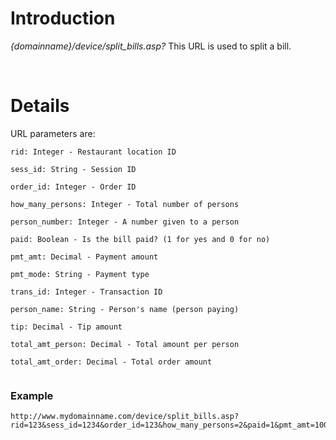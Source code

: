 # Introduction #

_{domainname}/device/split\_bills.asp?_
This URL is used to split a bill.

<br>

<h1>Details</h1>

URL parameters are:<br>
<pre><code>rid: Integer - Restaurant location ID<br>
sess_id: String - Session ID<br>
order_id: Integer - Order ID<br>
how_many_persons: Integer - Total number of persons<br>
person_number: Integer - A number given to a person<br>
paid: Boolean - Is the bill paid? (1 for yes and 0 for no)<br>
pmt_amt: Decimal - Payment amount<br>
pmt_mode: String - Payment type<br>
trans_id: Integer - Transaction ID<br>
person_name: String - Person's name (person paying)<br>
tip: Decimal - Tip amount<br>
total_amt_person: Decimal - Total amount per person<br>
total_amt_order: Decimal - Total order amount<br>
</code></pre>

<h3>Example</h3>
<pre><code>http://www.mydomainname.com/device/split_bills.asp?rid=123&amp;sess_id=1234&amp;order_id=123&amp;how_many_persons=2&amp;paid=1&amp;pmt_amt=100&amp;tip=10&amp;total_amt_person=55&amp;total_amt_order=110<br>
</code></pre>